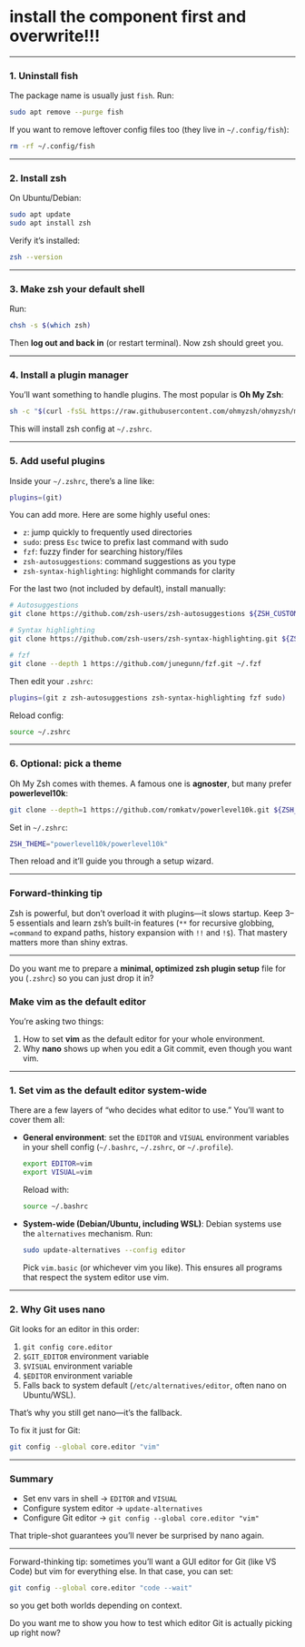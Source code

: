 # install the component first and overwrite!!!

---

### 1. Uninstall **fish**

The package name is usually just `fish`. Run:

```bash
sudo apt remove --purge fish
```

If you want to remove leftover config files too (they live in `~/.config/fish`):

```bash
rm -rf ~/.config/fish
```

---

### 2. Install **zsh**

On Ubuntu/Debian:

```bash
sudo apt update
sudo apt install zsh
```

Verify it’s installed:

```bash
zsh --version
```

---

### 3. Make zsh your default shell

Run:

```bash
chsh -s $(which zsh)
```

Then **log out and back in** (or restart terminal). Now zsh should greet you.

---

### 4. Install a plugin manager

You’ll want something to handle plugins. The most popular is **Oh My Zsh**:

```bash
sh -c "$(curl -fsSL https://raw.githubusercontent.com/ohmyzsh/ohmyzsh/master/tools/install.sh)"
```

This will install zsh config at `~/.zshrc`.

---

### 5. Add useful plugins

Inside your `~/.zshrc`, there’s a line like:

```zsh
plugins=(git)
```

You can add more. Here are some highly useful ones:

* `z`: jump quickly to frequently used directories
* `sudo`: press `Esc` twice to prefix last command with sudo
* `fzf`: fuzzy finder for searching history/files
* `zsh-autosuggestions`: command suggestions as you type
* `zsh-syntax-highlighting`: highlight commands for clarity

For the last two (not included by default), install manually:

```bash
# Autosuggestions
git clone https://github.com/zsh-users/zsh-autosuggestions ${ZSH_CUSTOM:-~/.oh-my-zsh/custom}/plugins/zsh-autosuggestions

# Syntax highlighting
git clone https://github.com/zsh-users/zsh-syntax-highlighting.git ${ZSH_CUSTOM:-~/.oh-my-zsh/custom}/plugins/zsh-syntax-highlighting

# fzf
git clone --depth 1 https://github.com/junegunn/fzf.git ~/.fzf
```

Then edit your `.zshrc`:

```zsh
plugins=(git z zsh-autosuggestions zsh-syntax-highlighting fzf sudo)
```

Reload config:

```bash
source ~/.zshrc
```

---

### 6. Optional: pick a theme

Oh My Zsh comes with themes. A famous one is **agnoster**, but many prefer **powerlevel10k**:

```bash
git clone --depth=1 https://github.com/romkatv/powerlevel10k.git ${ZSH_CUSTOM:-$HOME/.oh-my-zsh/custom}/themes/powerlevel10k
```

Set in `~/.zshrc`:

```zsh
ZSH_THEME="powerlevel10k/powerlevel10k"
```

Then reload and it’ll guide you through a setup wizard.

---

### Forward-thinking tip

Zsh is powerful, but don’t overload it with plugins—it slows startup. Keep 3–5 essentials and learn zsh’s built-in features (`**` for recursive globbing, `=command` to expand paths, history expansion with `!!` and `!$`). That mastery matters more than shiny extras.

---

Do you want me to prepare a **minimal, optimized zsh plugin setup** file for you (`.zshrc`) so you can just drop it in?

### Make vim as the default editor

You’re asking two things:

1. How to set **vim** as the default editor for your whole environment.
2. Why **nano** shows up when you edit a Git commit, even though you want vim.

---

### 1. Set vim as the default editor system-wide

There are a few layers of “who decides what editor to use.” You’ll want to cover them all:

* **General environment**: set the `EDITOR` and `VISUAL` environment variables in your shell config (`~/.bashrc`, `~/.zshrc`, or `~/.profile`).

  ```bash
  export EDITOR=vim
  export VISUAL=vim
  ```

  Reload with:

  ```bash
  source ~/.bashrc
  ```

* **System-wide (Debian/Ubuntu, including WSL)**:
  Debian systems use the `alternatives` mechanism. Run:

  ```bash
  sudo update-alternatives --config editor
  ```

  Pick `vim.basic` (or whichever vim you like). This ensures all programs that respect the system editor use vim.

---

### 2. Why Git uses nano

Git looks for an editor in this order:

1. `git config core.editor`
2. `$GIT_EDITOR` environment variable
3. `$VISUAL` environment variable
4. `$EDITOR` environment variable
5. Falls back to system default (`/etc/alternatives/editor`, often nano on Ubuntu/WSL).

That’s why you still get nano—it’s the fallback.

To fix it just for Git:

```bash
git config --global core.editor "vim"
```

---

### Summary

* Set env vars in shell → `EDITOR` and `VISUAL`
* Configure system editor → `update-alternatives`
* Configure Git editor → `git config --global core.editor "vim"`

That triple-shot guarantees you’ll never be surprised by nano again.

---

Forward-thinking tip: sometimes you’ll want a GUI editor for Git (like VS Code) but vim for everything else. In that case, you can set:

```bash
git config --global core.editor "code --wait"
```

so you get both worlds depending on context.

Do you want me to show you how to test which editor Git is actually picking up right now?



